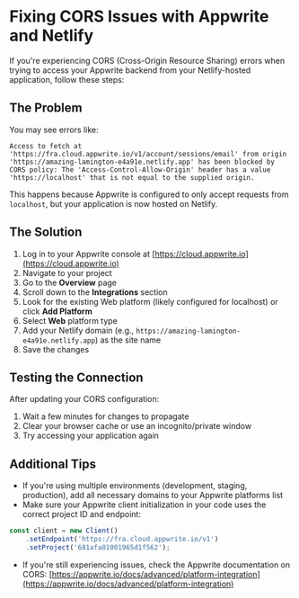 # Fixing CORS Issues with Appwrite and Netlify

If you're experiencing CORS (Cross-Origin Resource Sharing) errors when trying to access your Appwrite backend from your Netlify-hosted application, follow these steps:

## The Problem

You may see errors like:

```
Access to fetch at 'https://fra.cloud.appwrite.io/v1/account/sessions/email' from origin 'https://amazing-lamington-e4a91e.netlify.app' has been blocked by CORS policy: The 'Access-Control-Allow-Origin' header has a value 'https://localhost' that is not equal to the supplied origin.
```

This happens because Appwrite is configured to only accept requests from `localhost`, but your application is now hosted on Netlify.

## The Solution

1. Log in to your Appwrite console at [https://cloud.appwrite.io](https://cloud.appwrite.io)
2. Navigate to your project
3. Go to the **Overview** page
4. Scroll down to the **Integrations** section
5. Look for the existing Web platform (likely configured for localhost) or click **Add Platform**
6. Select **Web** platform type
7. Add your Netlify domain (e.g., `https://amazing-lamington-e4a91e.netlify.app`) as the site name
8. Save the changes

## Testing the Connection

After updating your CORS configuration:

1. Wait a few minutes for changes to propagate
2. Clear your browser cache or use an incognito/private window
3. Try accessing your application again

## Additional Tips

- If you're using multiple environments (development, staging, production), add all necessary domains to your Appwrite platforms list
- Make sure your Appwrite client initialization in your code uses the correct project ID and endpoint:

```typescript
const client = new Client()
    .setEndpoint('https://fra.cloud.appwrite.io/v1')
    .setProject('681afa81001965d1f562');
```

- If you're still experiencing issues, check the Appwrite documentation on CORS: [https://appwrite.io/docs/advanced/platform-integration](https://appwrite.io/docs/advanced/platform-integration) 